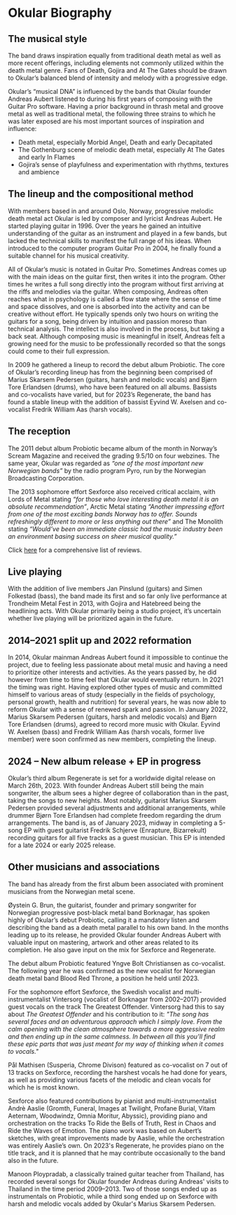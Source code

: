 # Okular Biography

## The musical style

The band draws inspiration equally from traditional death metal as well as more recent offerings, including elements not commonly utilized within the death metal genre.  Fans of Death, Gojira and At The Gates should be drawn to Okular’s balanced blend of intensity and melody with a progressive edge.

Okular’s “musical DNA” is influenced by the bands that Okular founder Andreas Aubert listened to during his first years of composing with the Guitar Pro software. Having a prior background in thrash metal and groove metal as well as traditional metal, the following three strains to which he was later exposed are his most important sources of inspiration and influence:
* Death metal, especially Morbid Angel, Death and early Decapitated
* The Gothenburg scene of melodic death metal, especially At The Gates and early In Flames
* Gojira’s sense of playfulness and experimentation with rhythms, textures and ambience

## The lineup and the compositional method

With members based in and around Oslo, Norway, progressive melodic death metal act Okular is led by composer and lyricist Andreas Aubert. He started playing guitar in 1996. Over the years he gained an intuitive understanding of the guitar as an instrument and played in a few bands, but lacked the technical skills to manifest the full range of his ideas. When introduced to the computer program Guitar Pro in 2004, he finally found a suitable channel for his musical creativity. 

All of Okular’s music is notated in Guitar Pro. Sometimes Andreas comes up with the main ideas on the guitar first, then writes it into the program. Other times he writes a full song directly into the program without first arriving at the riffs and melodies via the guitar. When composing, Andreas often reaches what in psychology is called a flow state where the sense of time and space dissolves, and one is absorbed into the activity and can be creative without effort. He typically spends only two hours on writing the guitars for a song, being driven by intuition and passion moreso than technical analysis. The intellect is also involved in the process, but taking a back seat. Although composing music is meaningful in itself, Andreas felt a growing need for the music to be professionally recorded so that the songs could come to their full expression.

In 2009 he gathered a lineup to record the debut album Probiotic. The core of Okular’s recording lineup has from the beginning been comprised of Marius Skarsem Pedersen (guitars, harsh and melodic vocals) and Bjørn Tore Erlandsen (drums), who have been featured on all albums. Bassists and co-vocalists have varied, but for 2023’s Regenerate, the band has found a stable lineup with the addition of bassist Eyvind W. Axelsen and co-vocalist Fredrik William Aas (harsh vocals).


## The reception

The 2011 debut album Probiotic became album of the month in Norway’s Scream Magazine and received the grading 9.5/10 on four webzines. The same year, Okular was regarded as *“one of the most important new Norwegian bands”* by the radio program Pyro, run by the Norwegian Broadcasting Corporation. 

The 2013 sophomore effort Sexforce also received critical acclaim, with Lords of Metal stating *“for those who love interesting death metal it is an absolute recommendation”*, Arctic Metal stating *“Another impressing effort from one of the most exciting bands Norway has to offer. Sounds refreshingly different to more or less anything out there”* and The Monolith stating *“Would’ve been an immediate classic had the music industry been an environment basing success on sheer musical quality.”*

Click [here](reviews.md) for a comprehensive list of reviews.

## Live playing

With the addition of live members Jan Pinslund (guitars) and Simen Folkestad (bass), the band made its first and so far only live performance at Trondheim Metal Fest in 2013, with Gojira and Hatebreed being the headlining acts. With Okular primarily being a studio project, it’s uncertain whether live playing will be prioritized again in the future.

## 2014–2021 split up and 2022 reformation

In 2014, Okular mainman Andreas Aubert found it impossible to continue the project, due to feeling less passionate about metal music and having a need to prioritize other interests and activities. As the years passed by, he did however from time to time feel that Okular would eventually return. In 2021 the timing was right. Having explored other types of music and committed himself to various areas of study (especially in the fields of psychology, personal growth, health and nutrition) for several years, he was now able to reform Okular with a sense of renewed spark and passion. In January 2022, Marius Skarsem Pedersen (guitars, harsh and melodic vocals) and Bjørn Tore Erlandsen (drums), agreed to record more music with Okular. Eyvind W. Axelsen (bass) and Fredrik William Aas (harsh vocals, former live member) were soon confirmed as new members, completing the lineup. 

## 2024 – New album release + EP in progress 

Okular’s third album Regenerate is set for a worldwide digital release on March 26th, 2023. With founder Andreas Aubert still being the main songwriter, the album sees a higher degree of collaboration than in the past, taking the songs to new heights. Most notably, guitarist Marius Skarsem Pedersen provided several adjustments and additional arrangements, while drummer Bjørn Tore Erlandsen had complete freedom regarding the drum arrangements.
The band is, as of January 2023, midway in completing a 5-song EP with guest guitarist Fredrik Schjerve (Enrapture, Bizarrekult) recording guitars for all five tracks as a guest musician. This EP is intended for a late 2024 or early 2025 release.

## Other musicians and associations

The band has already from the first album been associated with prominent musicians from the Norwegian metal scene.

Øystein G. Brun, the guitarist, founder and primary songwriter for Norwegian progressive post-black metal band Borknagar, has spoken highly of Okular’s debut Probiotic, calling it a mandatory listen and describing the band as a death metal parallel to his own band. In the months leading up to its release, he provided Okular founder Andreas Aubert with valuable input on mastering, artwork and other areas related to its completion. He also gave input on the mix for Sexforce and Regenerate.

The debut album Probiotic featured Yngve Bolt Christiansen as co-vocalist. The following year he was confirmed as the new vocalist for Norwegian death metal band Blood Red Throne, a position he held until 2023.

For the sophomore effort Sexforce, the Swedish vocalist and multi-instrumentalist Vintersorg (vocalist of Borknagar from 2002–2017) provided guest vocals on the track The Greatest Offender. Vintersorg had this to say about *The Greatest Offender* and his contribution to it:
*"The song has several faces and an adventurous approach which I simply love. From the calm opening with the clean atmosphere towards a more aggressive realm and then ending up in the same calmness. In between all this you’ll find these epic parts that was just meant for my way of thinking when it comes to vocals."*

Pål Mathisen (Susperia, Chrome Divison) featured as co-vocalist on 7 out of 13 tracks on Sexforce, recording the harshest vocals he had done for years, as well as providing various facets of the melodic and clean vocals for which he is most known.

Sexforce also featured contributions by pianist and multi-instrumentalist Andrè Aaslie (Gromth, Funeral, Images at Twilight, Profane Burial, Vitam Aeternam, Woodwindz, Omnia Moritur, Abyssic), providing piano and orchestration on the tracks To Ride the Bells of Truth, Rest in Chaos and Ride the Waves of Emotion. The piano work was based on Aubert’s sketches, with great improvements made by Aaslie, while the orchestration was entirely Aaslie’s own. On 2023's Regenerate, he provides piano on the title track, and it is planned that he may contribute occasionally to the band also in the future.

Manoon Ploypradab, a classically trained guitar teacher from Thailand, has recorded several songs for Okular founder Andreas during Andreas' visits to Thailand in the time period 2009–2013. Two of those songs ended up as instrumentals on Probiotic, while a third song ended up on Sexforce with harsh and melodic vocals added by Okular's Marius Skarsem Pedersen.
